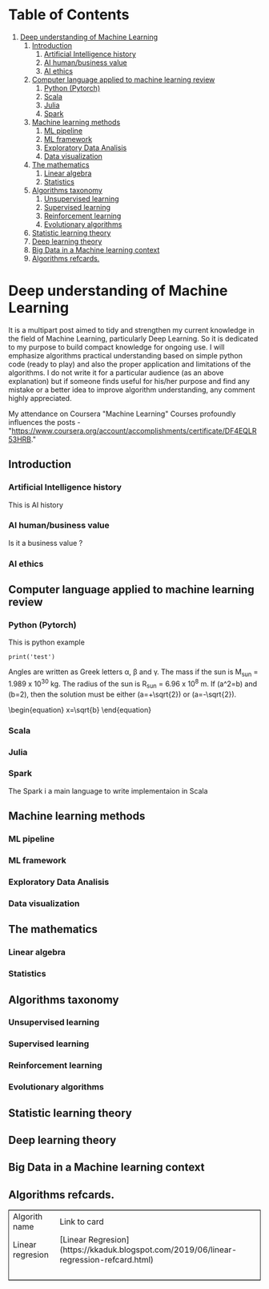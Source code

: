 
# Table of Contents

1.  [Deep understanding of Machine Learning](#org88563ee)
    1.  [Introduction](#orgde35efc)
        1.  [Artificial Intelligence history](#orgba6b9f5)
        2.  [AI human/business value](#org7d8f549)
        3.  [AI ethics](#orgdce8e93)
    2.  [Computer language applied to machine learning review](#orge85d477)
        1.  [Python (Pytorch)](#orgc712eb0)
        2.  [Scala](#org77ce470)
        3.  [Julia](#org5736817)
        4.  [Spark](#org47b2a74)
    3.  [Machine learning methods](#orgf225b86)
        1.  [ML pipeline](#org711f555)
        2.  [ML framework](#org33ddf40)
        3.  [Exploratory Data Analisis](#org9bec965)
        4.  [Data visualization](#orge2b3820)
    4.  [The mathematics](#org3549f2e)
        1.  [Linear algebra](#orga230ac4)
        2.  [Statistics](#org33891be)
    5.  [Algorithms taxonomy](#org2f8810a)
        1.  [Unsupervised learning](#orga825088)
        2.  [Supervised learning](#org0974fa2)
        3.  [Reinforcement learning](#org163a10e)
        4.  [Evolutionary algorithms](#org8511d44)
    6.  [Statistic learning theory](#org97b92a0)
    7.  [Deep learning theory](#orgf10c48f)
    8.  [Big Data in a Machine learning context](#org36a9ed3)
    9.  [Algorithms refcards.](#orgf1cf5cb)


<a id="org88563ee"></a>

# Deep understanding of Machine Learning

It is a multipart post aimed to tidy and strengthen my current knowledge in the field of Machine Learning, particularly Deep Learning. So it is dedicated to my purpose to build compact knowledge for ongoing use. I will emphasize algorithms practical understanding based on simple python code (ready to play) and also the proper application and limitations of the algorithms. 
I do not write it for a particular audience (as an above explanation) but if someone finds useful for his/her purpose and find any mistake or a better idea to improve algorithm understanding, any comment highly appreciated.

My attendance on Coursera "Machine Learning" Courses profoundly influences the posts - "<https://www.coursera.org/account/accomplishments/certificate/DF4EQLR53HRB>."


<a id="orgde35efc"></a>

## Introduction


<a id="orgba6b9f5"></a>

### Artificial Intelligence history

This is AI history


<a id="org7d8f549"></a>

### AI human/business value

Is it a business value ?


<a id="orgdce8e93"></a>

### AI ethics


<a id="orge85d477"></a>

## Computer language applied to machine learning review


<a id="orgc712eb0"></a>

### Python (Pytorch)

This is python example 

    print('test')

Angles are written as Greek letters &alpha;, &beta; and &gamma;. The mass if
the sun is M<sub>sun</sub> = 1.989 x 10<sup>30</sup> kg. The radius of the sun is R<sub>sun</sub> =
6.96 x 10<sup>8</sup> m. If \(a^2=b\) and \(b=2\), then the solution must be either
\(a=+\sqrt{2}\) or \(a=-\sqrt{2}\).

\begin{equation}
x=\sqrt{b}
\end{equation}


<a id="org77ce470"></a>

### Scala


<a id="org5736817"></a>

### Julia


<a id="org47b2a74"></a>

### Spark

The Spark i a main language to write implementaion in Scala


<a id="orgf225b86"></a>

## Machine learning methods


<a id="org711f555"></a>

### ML pipeline


<a id="org33ddf40"></a>

### ML framework


<a id="org9bec965"></a>

### Exploratory Data Analisis


<a id="orge2b3820"></a>

### Data visualization


<a id="org3549f2e"></a>

## The mathematics


<a id="orga230ac4"></a>

### Linear algebra


<a id="org33891be"></a>

### Statistics


<a id="org2f8810a"></a>

## Algorithms taxonomy


<a id="orga825088"></a>

### Unsupervised learning


<a id="org0974fa2"></a>

### Supervised learning


<a id="org163a10e"></a>

### Reinforcement learning


<a id="org8511d44"></a>

### Evolutionary algorithms


<a id="org97b92a0"></a>

## Statistic learning theory


<a id="orgf10c48f"></a>

## Deep learning theory


<a id="org36a9ed3"></a>

## Big Data in a Machine learning context


<a id="orgf1cf5cb"></a>

## Algorithms refcards.

<table border="2" cellspacing="0" cellpadding="6" rules="groups" frame="hsides">


<colgroup>
<col  class="org-left" />

<col  class="org-left" />
</colgroup>
<tbody>
<tr>
<td class="org-left">Algorith name</td>
<td class="org-left">Link to card</td>
</tr>


<tr>
<td class="org-left">Linear regresion</td>
<td class="org-left">[Linear Regresion](https://kkaduk.blogspot.com/2019/06/linear-regression-refcard.html)</td>
</tr>


<tr>
<td class="org-left">&#xa0;</td>
<td class="org-left">&#xa0;</td>
</tr>
</tbody>
</table>

